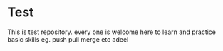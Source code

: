 # Test
This is test repository. every one is welcome here to learn and practice basic skills eg. push pull merge etc
adeel
